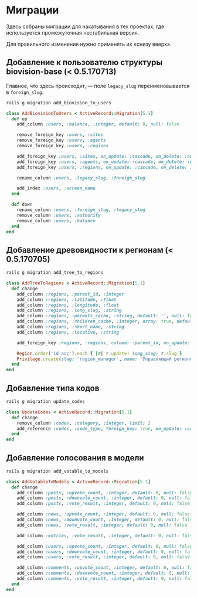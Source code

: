 Миграции
========

Здесь собраны миграции для накатывания в тех проектах, где используется
промежуточная нестабильная версия.

Для правильного изменения нужно применять их «снизу вверх».

Добавление к пользователю структуры biovision-base (< 0.5.170713)
-----------------------------------------------------------------

Главное, что здесь происходит, — поле `legacy_slug` переименовывается 
в `foreign_slug`.

```bash
rails g migration add_biovision_to_users
```

```ruby
class AddBiovisionToUsers < ActiveRecord::Migration[5.1]
  def up
    add_column :users, :balance, :integer, default: 0, null: false

    remove_foreign_key :users, :sites
    remove_foreign_key :users, :agents
    remove_foreign_key :users, :regions

    add_foreign_key :users, :sites, on_update: :cascade, on_delete: :nullify
    add_foreign_key :users, :agents, on_update: :cascade, on_delete: :nullify
    add_foreign_key :users, :regions, on_update: :cascade, on_delete: :nullify

    rename_column :users, :legacy_slug, :foreign_slug

    add_index :users, :screen_name
  end

  def down
    rename_column :users, :foreign_slug, :legacy_slug
    remove_column :users, :authority
    remove_column :users, :balance
  end
end
```

Добавление древовидности к регионам (< 0.5.170705)
--------------------------------------------------

```bash
rails g migration add_tree_to_regions
```

```ruby
class AddTreeToRegions < ActiveRecord::Migration[5.1]
  def change
    add_column :regions, :parent_id, :integer
    add_column :regions, :latitude, :float
    add_column :regions, :longitude, :float
    add_column :regions, :long_slug, :string
    add_column :regions, :parents_cache, :string, default: '', null: false
    add_column :regions, :children_cache, :integer, array: true, default: [], null: false
    add_column :regions, :short_name, :string
    add_column :regions, :locative, :string

    add_foreign_key :regions, :regions, column: :parent_id, on_update: :cascade, on_delete: :cascade

    Region.order('id asc').each { |r| r.update! long_slug: r.slug }
    Privilege.create(slug: 'region_manager', name: 'Управляющий регионом', regional: true)
  end
end
```

Добавление типа кодов
---------------------

```bash
rails g migration update_codes
```

```ruby
class UpdateCodes < ActiveRecord::Migration[5.1]
  def change
    remove_column :codes, :category, :integer, limit: 2
    add_reference :codes, :code_type, foreign_key: true, on_update: :cascade, on_delete: :cascade
  end
end
```

Добавление голосования в модели
-------------------------------

```bash
rails g migration add_votable_to_models
```

```ruby
class AddVotableToModels < ActiveRecord::Migration[5.1]
  def change
    add_column :posts, :upvote_count, :integer, default: 0, null: false
    add_column :posts, :downvote_count, :integer, default: 0, null: false
    add_column :posts, :vote_result, :integer, default: 0, null: false

    add_column :news, :upvote_count, :integer, default: 0, null: false
    add_column :news, :downvote_count, :integer, default: 0, null: false
    add_column :news, :vote_result, :integer, default: 0, null: false

    add_column :entries, :vote_result, :integer, default: 0, null: false

    add_column :users, :upvote_count, :integer, default: 0, null: false
    add_column :users, :downvote_count, :integer, default: 0, null: false
    add_column :users, :vote_result, :integer, default: 0, null: false

    add_column :comments, :upvote_count, :integer, default: 0, null: false
    add_column :comments, :downvote_count, :integer, default: 0, null: false
    add_column :comments, :vote_result, :integer, default: 0, null: false
  end
end
```